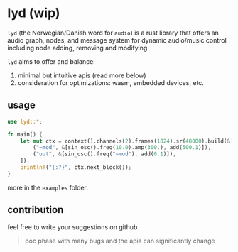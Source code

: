 # lyd (wip)

`lyd` (the Norwegian/Danish word for `audio`) is a rust library that offers an audio graph, nodes, and message system for dynamic audio/music control including node adding, removing and modifying.

`lyd` aims to offer and balance:

1. minimal but intuitive apis (read more below)
2. consideration for optimizations: wasm, embedded devices, etc.

## usage

```rust
use lyd::*;

fn main() {
    let mut ctx = context().channels(2).frames(1024).sr(48000).build(&[
        ("~mod", &[sin_osc().freq(10.0).amp(300.), add(500.1)]),
        ("out", &[sin_osc().freq("~mod"), add(0.1)]),
    ]);
    println!("{:?}", ctx.next_block());
}
```

more in the `examples` folder.

## contribution

feel free to write your suggestions on github

> poc phase with many bugs and the apis can significantly change